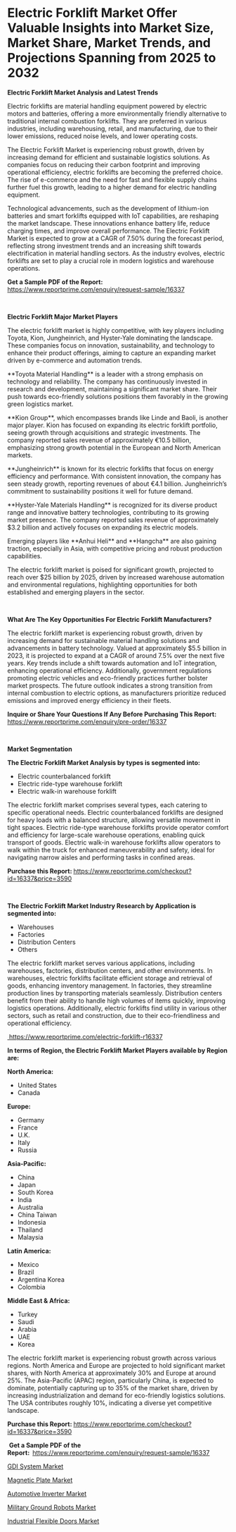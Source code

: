 <p><h1>Electric Forklift Market Offer Valuable Insights into Market Size, Market Share, Market Trends, and Projections Spanning from 2025 to 2032</h1></p><p><strong>Electric Forklift Market Analysis and Latest Trends</strong></p>
<p><p>Electric forklifts are material handling equipment powered by electric motors and batteries, offering a more environmentally friendly alternative to traditional internal combustion forklifts. They are preferred in various industries, including warehousing, retail, and manufacturing, due to their lower emissions, reduced noise levels, and lower operating costs.</p><p>The Electric Forklift Market is experiencing robust growth, driven by increasing demand for efficient and sustainable logistics solutions. As companies focus on reducing their carbon footprint and improving operational efficiency, electric forklifts are becoming the preferred choice. The rise of e-commerce and the need for fast and flexible supply chains further fuel this growth, leading to a higher demand for electric handling equipment.</p><p>Technological advancements, such as the development of lithium-ion batteries and smart forklifts equipped with IoT capabilities, are reshaping the market landscape. These innovations enhance battery life, reduce charging times, and improve overall performance. The Electric Forklift Market is expected to grow at a CAGR of 7.50% during the forecast period, reflecting strong investment trends and an increasing shift towards electrification in material handling sectors. As the industry evolves, electric forklifts are set to play a crucial role in modern logistics and warehouse operations.</p></p>
<p><strong>Get a Sample PDF of the Report:&nbsp;</strong> <a href="https://www.reportprime.com/enquiry/request-sample/16337?utm_campaign=2640&utm_medium=2&utm_source=Github&utm_content=ia&utm_term=17032025&utm_id=electric-forklift">https://www.reportprime.com/enquiry/request-sample/16337</a></p>
<p>&nbsp;</p>
<p><strong>Electric Forklift Major Market Players</strong></p>
<p><p>The electric forklift market is highly competitive, with key players including Toyota, Kion, Jungheinrich, and Hyster-Yale dominating the landscape. These companies focus on innovation, sustainability, and technology to enhance their product offerings, aiming to capture an expanding market driven by e-commerce and automation trends.</p><p>**Toyota Material Handling** is a leader with a strong emphasis on technology and reliability. The company has continuously invested in research and development, maintaining a significant market share. Their push towards eco-friendly solutions positions them favorably in the growing green logistics market.</p><p>**Kion Group**, which encompasses brands like Linde and Baoli, is another major player. Kion has focused on expanding its electric forklift portfolio, seeing growth through acquisitions and strategic investments. The company reported sales revenue of approximately €10.5 billion, emphasizing strong growth potential in the European and North American markets.</p><p>**Jungheinrich** is known for its electric forklifts that focus on energy efficiency and performance. With consistent innovation, the company has seen steady growth, reporting revenues of about €4.1 billion. Jungheinrich’s commitment to sustainability positions it well for future demand.</p><p>**Hyster-Yale Materials Handling** is recognized for its diverse product range and innovative battery technologies, contributing to its growing market presence. The company reported sales revenue of approximately $3.2 billion and actively focuses on expanding its electric models.</p><p>Emerging players like **Anhui Heli** and **Hangcha** are also gaining traction, especially in Asia, with competitive pricing and robust production capabilities.</p><p>The electric forklift market is poised for significant growth, projected to reach over $25 billion by 2025, driven by increased warehouse automation and environmental regulations, highlighting opportunities for both established and emerging players in the sector.</p></p>
<p>&nbsp;</p>
<p><strong>What Are The Key Opportunities For Electric Forklift Manufacturers?</strong></p>
<p><p>The electric forklift market is experiencing robust growth, driven by increasing demand for sustainable material handling solutions and advancements in battery technology. Valued at approximately $5.5 billion in 2023, it is projected to expand at a CAGR of around 7.5% over the next five years. Key trends include a shift towards automation and IoT integration, enhancing operational efficiency. Additionally, government regulations promoting electric vehicles and eco-friendly practices further bolster market prospects. The future outlook indicates a strong transition from internal combustion to electric options, as manufacturers prioritize reduced emissions and improved energy efficiency in their fleets.</p></p>
<p><strong>Inquire or Share Your Questions If Any Before Purchasing This Report:</strong> <a href="https://www.reportprime.com/enquiry/pre-order/16337?utm_campaign=2640&utm_medium=2&utm_source=Github&utm_content=ia&utm_term=17032025&utm_id=electric-forklift">https://www.reportprime.com/enquiry/pre-order/16337</a></p>
<p>&nbsp;</p>
<p><strong>Market Segmentation</strong></p>
<p><strong>The Electric Forklift Market Analysis by types is segmented into:</strong></p>
<p><ul><li>Electric counterbalanced forklift</li><li>Electric ride-type warehouse forklift</li><li>Electric walk-in warehouse forklift</li></ul></p>
<p><p>The electric forklift market comprises several types, each catering to specific operational needs. Electric counterbalanced forklifts are designed for heavy loads with a balanced structure, allowing versatile movement in tight spaces. Electric ride-type warehouse forklifts provide operator comfort and efficiency for large-scale warehouse operations, enabling quick transport of goods. Electric walk-in warehouse forklifts allow operators to walk within the truck for enhanced maneuverability and safety, ideal for navigating narrow aisles and performing tasks in confined areas.</p></p>
<p><strong>Purchase this Report:&nbsp;</strong><a href="https://www.reportprime.com/checkout?id=16337&price=3590&utm_campaign=2640&utm_medium=2&utm_source=Github&utm_content=ia&utm_term=17032025&utm_id=electric-forklift">https://www.reportprime.com/checkout?id=16337&price=3590</a></p>
<p>&nbsp;</p>
<p><strong>The Electric Forklift Market Industry Research by Application is segmented into:</strong></p>
<p><ul><li>Warehouses</li><li>Factories</li><li>Distribution Centers</li><li>Others</li></ul></p>
<p><p>The electric forklift market serves various applications, including warehouses, factories, distribution centers, and other environments. In warehouses, electric forklifts facilitate efficient storage and retrieval of goods, enhancing inventory management. In factories, they streamline production lines by transporting materials seamlessly. Distribution centers benefit from their ability to handle high volumes of items quickly, improving logistics operations. Additionally, electric forklifts find utility in various other sectors, such as retail and construction, due to their eco-friendliness and operational efficiency.</p></p>
<p><a href="https://www.reportprime.com/electric-forklift-r16337?utm_campaign=2640&utm_medium=2&utm_source=Github&utm_content=ia&utm_term=17032025&utm_id=electric-forklift">&nbsp;https://www.reportprime.com/electric-forklift-r16337</a></p>
<p><strong>In terms of Region, the Electric Forklift Market Players available by Region are:</strong></p>
<p>
    <p> <strong> North America: </strong>
        <ul>
            <li>United States</li>
            <li>Canada</li>
        </ul>
        </p> 
    <p> <strong> Europe: </strong>
        <ul>
            <li>Germany</li>
            <li>France</li>
            <li>U.K.</li>
            <li>Italy</li>
            <li>Russia</li>
        </ul>
        </p> 
    <p> <strong> Asia-Pacific: </strong>
        <ul>
            <li>China</li>
            <li>Japan</li>
            <li>South Korea</li>
            <li>India</li>
            <li>Australia</li>
            <li>China Taiwan</li>
            <li>Indonesia</li>
            <li>Thailand</li>
            <li>Malaysia</li>
        </ul>
        </p> 
    <p> <strong> Latin America: </strong>
        <ul>
            <li>Mexico</li>
            <li>Brazil</li>
            <li>Argentina Korea</li>
            <li>Colombia</li>
        </ul>
        </p> 
    <p> <strong> Middle East & Africa: </strong>
        <ul>
            <li>Turkey</li>
            <li>Saudi</li>
            <li>Arabia</li>
            <li>UAE</li>
            <li>Korea</li>
        </ul>
    </p>
    </p>
<p><p>The electric forklift market is experiencing robust growth across various regions. North America and Europe are projected to hold significant market shares, with North America at approximately 30% and Europe at around 25%. The Asia-Pacific (APAC) region, particularly China, is expected to dominate, potentially capturing up to 35% of the market share, driven by increasing industrialization and demand for eco-friendly logistics solutions. The USA contributes roughly 10%, indicating a diverse yet competitive landscape.</p></p>
<p><strong>Purchase this Report: </strong><a href="https://www.reportprime.com/checkout?id=16337&price=3590&utm_campaign=2640&utm_medium=2&utm_source=Github&utm_content=ia&utm_term=17032025&utm_id=electric-forklift">https://www.reportprime.com/checkout?id=16337&price=3590</a></p>
<p>&nbsp;<strong>Get a Sample PDF of the Report:&nbsp;&nbsp;</strong><a href="https://www.reportprime.com/enquiry/request-sample/16337?utm_campaign=2640&utm_medium=2&utm_source=Github&utm_content=ia&utm_term=17032025&utm_id=electric-forklift">https://www.reportprime.com/enquiry/request-sample/16337</a></p>
<p><strong></strong></p>
<p><p><a href="https://github.com/kielbledeni0/Market-Research-Report-List-1/blob/main/gdi-system-market.md?utm_campaign=2640&utm_medium=2&utm_source=Github&utm_content=ia&utm_term=17032025&utm_id=electric-forklift">GDI System Market</a></p><p><a href="https://www.linkedin.com/pulse/forecasting-magnetic-plate-market-2025-2032-report-technology-n9pgc?utm_campaign=2640&utm_medium=2&utm_source=Github&utm_content=ia&utm_term=17032025&utm_id=electric-forklift">Magnetic Plate Market</a></p><p><a href="https://github.com/ernierintzfu/Market-Research-Report-List-1/blob/main/automotive-inverter-market.md?utm_campaign=2640&utm_medium=2&utm_source=Github&utm_content=ia&utm_term=17032025&utm_id=electric-forklift">Automotive Inverter Market</a></p><p><a href="https://www.linkedin.com/pulse/projected-growth-military-ground-robots-market-size-drivers-vreie?utm_campaign=2640&utm_medium=2&utm_source=Github&utm_content=ia&utm_term=17032025&utm_id=electric-forklift">Military Ground Robots Market</a></p><p><a href="https://www.linkedin.com/pulse/industrial-flexible-doors-market-research-report-in-depth-analysis-r2k4c?utm_campaign=2640&utm_medium=2&utm_source=Github&utm_content=ia&utm_term=17032025&utm_id=electric-forklift">Industrial Flexible Doors Market</a></p></p>